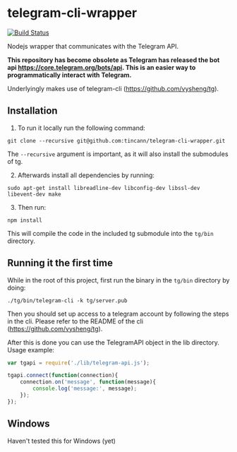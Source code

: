 telegram-cli-wrapper
===================
[![Build Status](https://travis-ci.org/tincann/telegram-cli-wrapper.svg)](https://travis-ci.org/tincann/telegram-cli-wrapper)

Nodejs wrapper that communicates with the Telegram API.

**This repository has become obsolete as Telegram has released the bot api https://core.telegram.org/bots/api. This is an easier way to programmatically interact with Telegram.**

Underlyingly makes use of telegram-cli (https://github.com/vysheng/tg).

## Installation

1. To run it locally run the following command:

 `git clone --recursive git@github.com:tincann/telegram-cli-wrapper.git`
  
  The `--recursive` argument is important, as it will also install the submodules of tg. 

2. Afterwards install all dependencies by running:

  `sudo apt-get install libreadline-dev libconfig-dev libssl-dev libevent-dev make`

3. Then run:

  `npm install`

 This will compile the code in the included tg submodule into the `tg/bin` directory.

## Running it the first time

While in the root of this project, first run the binary in the `tg/bin` directory by doing:

`./tg/bin/telegram-cli -k tg/server.pub`

Then you should set up access to a telegram account by following the steps in the cli. Please refer to the README of the cli (https://github.com/vysheng/tg).

After this is done you can use the TelegramAPI object in the lib directory. Usage example:

```javascript
var tgapi = require('./lib/telegram-api.js');

tgapi.connect(function(connection){
    connection.on('message', function(message){
        console.log('message:', message);
    });
});
```


## Windows

Haven't tested this for Windows (yet)
